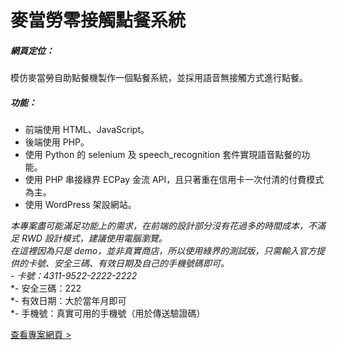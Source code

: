 # 麥當勞零接觸點餐系統
##### 網頁定位：
  模仿麥當勞自助點餐機製作一個點餐系統，並採用語音無接觸方式進行點餐。

##### 功能：
- 前端使用 HTML、JavaScript。
- 後端使用 PHP。
- 使用 Python 的 selenium 及 speech_recognition 套件實現語音點餐的功能。
- 使用 PHP 串接綠界 ECPay 金流 API，且只著重在信用卡一次付清的付費模式為主。
- 使用 WordPress 架設網站。

  
*本專案盡可能滿足功能上的需求，在前端的設計部分沒有花過多的時間成本，不滿足 RWD 設計模式，建議使用電腦瀏覽。*  
*在這裡因為只是 demo，並非真實商店，所以使用綠界的測試版，只需輸入官方提供的卡號、安全三碼、有效日期及自己的手機號碼即可。*  
*- 卡號：4311-9522-2222-2222*  
*- 安全三碼：222  
*- 有效日期：大於當年月即可  
*- 手機號：真實可用的手機號（用於傳送驗證碼）  

[查看專案網頁 >](https://shoparoundnet.com/MCD1/templates/index.php)
